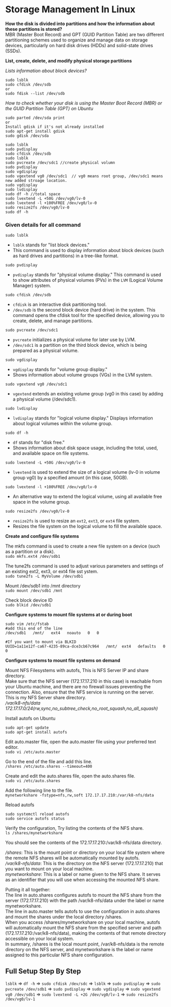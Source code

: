 # Storage Management In Linux

**How the disk is divided into partitions and how the information about these partitions is stored?**\
MBR (Master Boot Record) and GPT (GUID Partition Table) are two different partitioning schemes used to organize and manage data on storage devices, particularly on hard disk drives (HDDs) and solid-state drives (SSDs).

**List, create, delete, and modify physical storage partitions**

*Lists information about block devices?*
```
sudo lsblk
sudo cfdisk /dev/sdb
or
sudo fdisk --list /dev/sdb
```

*How to check whether your disk is using the Master Boot Record (MBR) or the GUID Partition Table (GPT) on Ubuntu*
```
sudo parted /dev/sda print
or
Install gdisk if it's not already installed
sudo apt-get install gdisk
sudo gdisk /dev/sda
```

```
sudo lsblk
sudo pvdisplay 
sudo cfdisk /dev/sdb
sudo lsblk 
sudo pvcreate /dev/sdc1 //create physical volumn
sudo pvdisplay 
sudo vgdisplay 
sudo vgextend vg0 /dev/sdc1  // vg0 means root group, /dev/sdc1 means new added stroage location.
sudo vgdisplay 
sudo lvdisplay 
sudo df -h //total space
sudo lvextend -L +50G /dev/vg0/lv-0
sudo lvextend -l +100%FREE /dev/vg0/lv-0
sudo resize2fs /dev/vg0/lv-0
sudo df -h
```
### Given details for all command

`sudo lsblk`

- `lsblk` stands for "list block devices."
- This command is used to display information about block devices (such as hard drives and partitions) in a tree-like format.

`sudo pvdisplay`

- `pvdisplay` stands for "physical volume display."
This command is used to show attributes of physical volumes (PVs) in the `LVM` (Logical Volume Manager) system.

`sudo cfdisk /dev/sdb`

- `cfdisk` is an interactive disk partitioning tool.
- `/dev/sdb` is the second block device (hard drive) in the system.
This command opens the cfdisk tool for the specified device, allowing you to create, delete, and manage partitions.

`sudo pvcreate /dev/sdc1`

- `pvcreate` initializes a physical volume for later use by LVM.
- `/dev/sdc1` is a partition on the third block device, which is being prepared as a physical volume.

`sudo vgdisplay`

- `vgdisplay` stands for "volume group display."
- Shows information about volume groups (VGs) in the LVM system.

`sudo vgextend vg0 /dev/sdc1`

- `vgextend` extends an existing volume group (vg0 in this case) by adding a physical volume (/dev/sdc1).


`sudo lvdisplay`

- `lvdisplay` stands for "logical volume display."
Displays information about logical volumes within the volume group.

`sudo df -h`

- `df` stands for "disk free."
- Shows information about disk space usage, including the total, used, and available space on file systems.

`sudo lvextend -L +50G /dev/vg0/lv-0`

- `lvextend` is used to extend the size of a logical volume (lv-0 in volume group vg0) by a specified amount (in this case, 50GB).

`sudo lvextend -l +100%FREE /dev/vg0/lv-0`

- An alternative way to extend the logical volume, using all available free space in the volume group.

`sudo resize2fs /dev/vg0/lv-0`

- `resize2fs` is used to resize an `ext2`, `ext3`, or `ext4` file system.
- Resizes the file system on the logical volume to fill the available space.

**Create and configure file systems**

The mkfs command is used to create a new file system on a device (such as a partition or a disk).\
`sudo mkfs.ext4 /dev/sdb1`

The tune2fs command is used to adjust various parameters and settings of an existing ext2, ext3, or ext4 file sst   ystem.\
`sudo tune2fs -L MyVolume /dev/sdb1`

Mount /dev/sdb1 into /mnt directory\
`sudo mount /dev/sdb1 /mnt`

Check block device ID\
`sudo blkid /dev/sdb1`


**Configure systems to mount file systems at or during boot**

```
sudo vim /etc/fstab
#add this end of the line
/dev/sdb1   /mnt/   ext4   noauto   0   0

#If you want to mount via BLKID
UUID=1a11e12f-ca67-4235-89ca-dce3cb67c964   /mnt/  ext4   defaults   0   0

```

**Configure systems to mount file systems on demand**

Mount NFS Filesystems with autofs, This is NFS Server IP and share directory.\
Make sure that the NFS server (172.17.17.210 in this case) is reachable from your Ubuntu machine, and there are no firewall issues preventing the connection. Also, ensure that the NFS service is running on the server.\
This is my NFS Server share directory.\
*/var/k8-nfs/data 172.17.17.0/24(rw,sync,no_subtree_check,no_root_squash,no_all_squash)*

Install autofs on Ubuntu
```
sudo apt-get update
sudo apt-get install autofs
```
Edit auto.master file, open the auto.master file using your preferred text editor.\
`sudo vi /etc/auto.master`

Go to the end of the file and add this line.\
`/shares /etc/auto.shares --timeout=400`

Create and edit the auto.shares file, open the auto.shares file.\
`sudo vi /etc/auto.shares`

Add the following line to the file.\
`mynetworkshare -fstype=nfs,rw,soft 172.17.17.210:/var/k8-nfs/data`

Reload autofs
```
sudo systemctl reload autofs
sudo service autofs status
```
Verify the configuration, Try listing the contents of the NFS share.\
`ls /shares/mynetworkshare`

You should see the contents of the 172.17.17.210:/var/k8-nfs/data directory.

*/shares*: This is the mount point or directory on your local file system where the remote NFS shares will be automatically mounted by autofs.\
*/var/k8-nfs/data*: This is the directory on the NFS server (172.17.17.210) that you want to mount on your local machine.\
*mynetworkshare*: This is a label or name given to the NFS share. It serves as an identifier that you will use when accessing the mounted NFS share.

Putting it all together:\
The line in auto.shares configures autofs to mount the NFS share from the server (172.17.17.210) with the path /var/k8-nfs/data under the label or name mynetworkshare.\
The line in auto.master tells autofs to use the configuration in auto.shares and mount the shares under the local directory /shares.\
When you access /shares/mynetworkshare on your local machine, autofs will automatically mount the NFS share from the specified server and path (172.17.17.210:/var/k8-nfs/data), making the contents of that remote directory accessible on your local system.\
In summary, /shares is the local mount point, /var/k8-nfs/data is the remote directory on the NFS server, and mynetworkshare is the label or name assigned to this particular NFS share configuration.


## Full Setup Step By Step

`lsblk` => `df -h` => `sudo cfdisk /dev/sdc` => `lsblk` => `sudo pvdisplay` => `sudo pvcreate /dev/sdb1` => `sudo pvdisplay` => `sudo vgdisplay` => `sudo vgextend vg0 /dev/sdb1` => `sudo lvextend -L +2G /dev/vg0/lv-1` => `sudo resize2fs /dev/vg0/lv-1`
